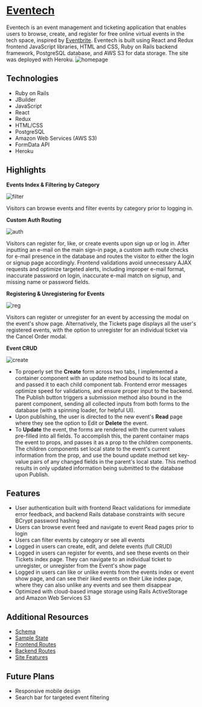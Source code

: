 
# [**Eventech**](https://eventech-hub.herokuapp.com/#/) 
Eventech is an event management and ticketing application that enables users to browse, create, and register for free online virtual events in the tech space, inspired by [Eventbrite](https://www.eventbrite.com). Eventech is built using React and Redux frontend JavaScript libraries, HTML and CSS, Ruby on Rails backend framework, PostgreSQL database, and AWS S3 for data storage. The site was deployed with Heroku.
![homepage](https://github.com/beccaburten/eventech/blob/master/app/assets/readme/splash.png)


## Technologies
- Ruby on Rails
- JBuilder
- JavaScript
- React
- Redux
- HTML/CSS
- PostgreSQL
- Amazon Web Services (AWS S3)
- FormData API
- Heroku

## Highlights

**Events Index & Filtering by Category**

![filter](https://github.com/beccaburten/eventech/blob/master/app/assets/readme/filter1.2MB.gif)

Visitors can browse events and filter events by category prior to logging in.

**Custom Auth Routing**

![auth](https://github.com/beccaburten/eventech/blob/master/app/assets/readme/signup1MB.gif)

Visitors can register for, like, or create events upon sign up or log in. After inputting an e-mail on the main sign-in page, a custom auth route checks for e-mail presence in the database and routes the visitor to either the login or signup page accordingly. Frontend validations avoid unnecessary AJAX requests and optimize targeted alerts, including improper e-mail format, inaccurate password on login, inaccurate e-mail match on signup, and missing name or password fields.  

**Registering & Unregistering for Events**

![reg](https://github.com/beccaburten/eventech/blob/master/app/assets/readme/register2MB.gif)

Visitors can register or unregister for an event by accessing the modal on the event's show page. Alternatively, the Tickets page displays all the user's registered events, with the option to unregister for an individual ticket via the Cancel Order modal. 

**Event CRUD**

![create](https://github.com/beccaburten/eventech/blob/master/app/assets/readme/create1.5MB.gif)

- To properly set the **Create** form across two tabs, I implemented a container component with an update method bound to its local state, and passed it to each child component tab. Frontend error messages optimize speed for validations, and ensure proper input to the backend. The Publish button triggers a submission method also bound in the parent component, sending all collected inputs from both forms to the database (with a spinning loader, for helpful UI). 
- Upon publishing, the user is directed to the new event's **Read** page where they see the option to Edit or **Delete** the event. 
- To **Update** the event, the forms are rendered with the current values pre-filled into all fields. To accomplish this, the parent container maps the event to props, and passes it as a prop to the children components. The children components set local state to the event's current information from the prop, and use the bound update method set key-value pairs of any changed fields in the parent's local state. This method results in only updated information being submitted to the database upon Publish. 

## Features
- User authentication built with frontend React validations for immediate error feedback, and backend Rails database constraints with secure BCrypt password hashing
- Users can browse event feed and navigate to event Read pages prior to login
- Users can filter events by category or see all events
- Logged in users can create, edit, and delete events (full CRUD)
- Logged in users can register for events, and see these events on their Tickets index page. They can navigate to an individual ticket to unregister, or unregister from the Event's show page
- Logged in users can like or unlike events from the events index or event show page, and can see their liked events on their Like index page, where they can also unlike any events and see them disappear
- Optimized with cloud-based image storage using Rails ActiveStorage and Amazon Web Services S3

## Additional Resources
+ [Schema](schema)
+ [Sample State](sample-state)
+ [Frontend Routes](frontend-routes)
+ [Backend Routes](backend-routes)
+ [Site Features](site-features)

## Future Plans
- Responsive mobile design
- Search bar for targeted event filtering
